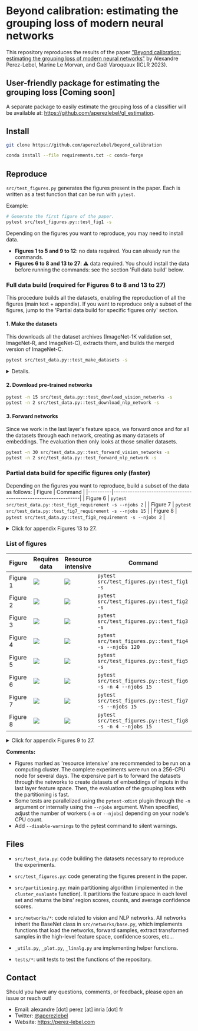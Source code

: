 # Beyond calibration: estimating the grouping loss of modern neural networks
This repository reproduces the results of the paper ["Beyond calibration: estimating the grouping loss of modern neural networks"](https://arxiv.org/abs/2210.16315) by Alexandre Perez-Lebel, Marine Le Morvan, and Gaël Varoquaux (ICLR 2023).


## User-friendly package for estimating the grouping loss [Coming soon]
A separate package to easily estimate the grouping loss of a classifier will be available at:
https://github.com/aperezlebel/gl_estimation.


## Install

```bash
git clone https://github.com/aperezlebel/beyond_calibration
```

```bash
conda install --file requirements.txt -c conda-forge
```

## Reproduce
`src/test_figures.py` generates the figures present in the paper. Each is written as a test function that can be run with `pytest`.

Example:
```bash
# Generate the first figure of the paper.
pytest src/test_figures.py::test_fig1 -s
```

Depending on the figures you want to reproduce, you may need to install data.
* **Figures 1 to 5 and 9 to 12**: no data required. You can already run the commands.
* **Figures 6 to 8 and 13 to 27**: ⚠️ data required. You should install the data before running the commands: see the section 'Full data build' below.


### Full data build (required for Figures 6 to 8 and 13 to 27)
This procedure builds all the datasets, enabling the reproduction of all the figures (main text + appendix). If you want to reproduce only a subset of the figures, jump to the 'Partial data build for specific figures only' section.

#### 1. Make the datasets
This downloads all the dataset archives (ImageNet-1K validation set, ImageNet-R, and ImageNet-C), extracts them, and builds the merged version of ImageNet-C.
```bash
pytest src/test_data.py::test_make_datasets -s
```


<details>
  <summary>Details.</summary>
  The above is equivalent to running the following commands separately.

  #### 1.1 Download dataset archives
  This downloads the dataset archives of ImageNet-1K (val), ImageNet-R, and ImageNet-C.
  ```bash
  pytest src/test_data.py::test_download_datasets -s
  ```
  #### 1.2. Extract dataset archives
  ```bash
  pytest src/test_data.py::test_extract_datasets -s
  ```
  #### 1.3. Create ImageNet-C merged dataset
  This is a manually created dataset from corruptions of ImageNet-C. More details are in section D.2 of the article.
  ```bash
  pytest src/test_data.py::test_make_imagenet_c_merged_no_rep -s
  ```

</details>

#### 2. Download pre-trained networks
```bash
pytest -n 15 src/test_data.py::test_download_vision_networks -s
pytest -n 2 src/test_data.py::test_download_nlp_network -s
```
#### 3. Forward networks
Since we work in the last layer's feature space, we forward once and for all the datasets through each network, creating as many datasets of embeddings. The evaluation then only looks at those smaller datasets.
```bash
pytest -n 30 src/test_data.py::test_forward_vision_networks -s
pytest -n 2 src/test_data.py::test_forward_nlp_network -s
```



### Partial data build for specific figures only (faster)
Depending on the figures you want to reproduce, build a subset of the data as follows:
| Figure   | Command                                                        |
|----------|----------------------------------------------------------------|
| Figure 6 |  `pytest src/test_data.py::test_fig6_requirement -s --njobs 2`      |
| Figure 7 |  `pytest src/test_data.py::test_fig7_requirement -s --njobs 15`      |
| Figure 8 |  `pytest src/test_data.py::test_fig8_requirement -s --njobs 2`      |

<details>
  <summary>Click for appendix Figures 13 to 27.</summary>

| Figure   | Command                                                        |
|----------|----------------------------------------------------------------|
| Figure 13 |  `pytest src/test_data.py::test_fig13_requirement -s --njobs 15`      |
| Figure 14 |  `pytest src/test_data.py::test_fig14_requirement -s --njobs 30`      |
| Figure 15 |  `pytest src/test_data.py::test_fig15_requirement -s --njobs 15`      |
| Figure 16 |  `pytest src/test_data.py::test_fig16_requirement -s --njobs 15`      |
| Figure 17 |  `pytest src/test_data.py::test_fig17_requirement -s --njobs 15`      |
| Figure 18 |  `pytest src/test_data.py::test_fig18_requirement -s --njobs 15`      |
| Figure 19 |  `pytest src/test_data.py::test_fig19_requirement -s --njobs 15`      |
| Figure 20 |  `pytest src/test_data.py::test_fig20_requirement -s --njobs 15`      |
| Figure 21 |  `pytest src/test_data.py::test_fig21_requirement -s --njobs 15`      |
| Figure 22 |  `pytest src/test_data.py::test_fig22_requirement -s --njobs 15`      |
| Figure 23 |  `pytest src/test_data.py::test_fig23_requirement -s --njobs 15`      |
| Figure 24 |  `pytest src/test_data.py::test_fig24_requirement -s --njobs 15`      |
| Figure 25 |  `pytest src/test_data.py::test_fig25_requirement -s --njobs 15`      |
| Figure 26 |  `pytest src/test_data.py::test_fig26_requirement -s --njobs 15`      |
| Figure 27 |  `pytest src/test_data.py::test_fig27_requirement -s --njobs 15`      |
</details>

### List of figures

| Figure   | Requires <br> data | Resource <br> intensive | Command  |
|----------|---------------|--------------------|---|
| Figure 1 |       <img src="https://img.shields.io/badge/No-Green.svg?logo=LOGO">      |    <img src="https://img.shields.io/badge/No-Green.svg?logo=LOGO">             | `pytest src/test_figures.py::test_fig1 -s`   |
| Figure 2 |       <img src="https://img.shields.io/badge/No-Green.svg?logo=LOGO">     |    <img src="https://img.shields.io/badge/No-Green.svg?logo=LOGO">             | `pytest src/test_figures.py::test_fig2 -s`   |
| Figure 3 |       <img src="https://img.shields.io/badge/No-Green.svg?logo=LOGO">     |    <img src="https://img.shields.io/badge/No-Green.svg?logo=LOGO">             | `pytest src/test_figures.py::test_fig3 -s`   |
| Figure 4 |       <img src="https://img.shields.io/badge/No-Green.svg?logo=LOGO">     |    <img src="https://img.shields.io/badge/Yes-yellow.svg?logo=LOGO">            | `pytest src/test_figures.py::test_fig4 -s --njobs 120`   |
| Figure 5 |       <img src="https://img.shields.io/badge/No-Green.svg?logo=LOGO">     |    <img src="https://img.shields.io/badge/No-Green.svg?logo=LOGO">             | `pytest src/test_figures.py::test_fig5 -s`   |
| Figure 6 |       <img src="https://img.shields.io/badge/Yes-yellow.svg?logo=LOGO">     |    <img src="https://img.shields.io/badge/Yes-yellow.svg?logo=LOGO">             | `pytest src/test_figures.py::test_fig6 -s -n 4 --njobs 15`   |
| Figure 7 |       <img src="https://img.shields.io/badge/Yes-yellow.svg?logo=LOGO">     |    <img src="https://img.shields.io/badge/Yes-yellow.svg?logo=LOGO">             | `pytest src/test_figures.py::test_fig7 -s --njobs 15`   |
| Figure 8 |       <img src="https://img.shields.io/badge/Yes-yellow.svg?logo=LOGO">     |    <img src="https://img.shields.io/badge/Yes-yellow.svg?logo=LOGO">             | `pytest src/test_figures.py::test_fig8 -s -n 4 --njobs 15`   |

<details>
  <summary>Click for appendix Figures 9 to 27.</summary>

| Figure   | Requires <br> data | Resource <br> intensive | Command  |
|----------|---------------|--------------------|---|
| Figure 9 |       <img src="https://img.shields.io/badge/No-Green.svg?logo=LOGO">     |    <img src="https://img.shields.io/badge/No-Green.svg?logo=LOGO">             | `pytest src/test_figures.py::test_fig9 -s`   |
| Figure 10 |       <img src="https://img.shields.io/badge/No-Green.svg?logo=LOGO">     |    <img src="https://img.shields.io/badge/No-Green.svg?logo=LOGO">             | `pytest src/test_figures.py::test_fig10 -s`   |
| Figure 11 |       <img src="https://img.shields.io/badge/No-Green.svg?logo=LOGO">     |    <img src="https://img.shields.io/badge/No-Green.svg?logo=LOGO">             | `pytest src/test_figures.py::test_fig11 -s`   |
| Figure 12 |       <img src="https://img.shields.io/badge/No-Green.svg?logo=LOGO">     |    <img src="https://img.shields.io/badge/No-Green.svg?logo=LOGO">             | `pytest src/test_figures.py::test_fig12 -s`   |
| Figure 13 |       <img src="https://img.shields.io/badge/Yes-yellow.svg?logo=LOGO">     |    <img src="https://img.shields.io/badge/Yes-yellow.svg?logo=LOGO">             | `pytest src/test_figures.py::test_fig13 -s --njobs 15`   |
| Figure 14 |       <img src="https://img.shields.io/badge/Yes-yellow.svg?logo=LOGO">     |    <img src="https://img.shields.io/badge/Yes-yellow.svg?logo=LOGO">             | `pytest src/test_figures.py::test_fig14 -s --njobs 120`   |
| Figure 15 |       <img src="https://img.shields.io/badge/Yes-yellow.svg?logo=LOGO">     |    <img src="https://img.shields.io/badge/Yes-yellow.svg?logo=LOGO">             | `pytest src/test_figures.py::test_fig15 -s -n 15 --njobs 8`   |
| Figure 16 |       <img src="https://img.shields.io/badge/Yes-yellow.svg?logo=LOGO">     |    <img src="https://img.shields.io/badge/Yes-yellow.svg?logo=LOGO">             | `pytest src/test_figures.py::test_fig16 -s -n 15 --njobs 8`   |
| Figure 17 |       <img src="https://img.shields.io/badge/Yes-yellow.svg?logo=LOGO">     |    <img src="https://img.shields.io/badge/Yes-yellow.svg?logo=LOGO">             | `pytest src/test_figures.py::test_fig17 -s -n 15 --njobs 8`   |
| Figure 18 |       <img src="https://img.shields.io/badge/Yes-yellow.svg?logo=LOGO">     |    <img src="https://img.shields.io/badge/Yes-yellow.svg?logo=LOGO">             | `pytest src/test_figures.py::test_fig18 -s -n 15 --njobs 8`   |
| Figure 19 |       <img src="https://img.shields.io/badge/Yes-yellow.svg?logo=LOGO">     |    <img src="https://img.shields.io/badge/Yes-yellow.svg?logo=LOGO">             | `pytest src/test_figures.py::test_fig19 -s -n 15 --njobs 8`   |
| Figure 20 |       <img src="https://img.shields.io/badge/Yes-yellow.svg?logo=LOGO">     |    <img src="https://img.shields.io/badge/Yes-yellow.svg?logo=LOGO">             | `pytest src/test_figures.py::test_fig20 -s -n 15 --njobs 8`   |
| Figure 21 |       <img src="https://img.shields.io/badge/Yes-yellow.svg?logo=LOGO">     |    <img src="https://img.shields.io/badge/Yes-yellow.svg?logo=LOGO">             | `pytest src/test_figures.py::test_fig21 -s -n 15 --njobs 8`   |
| Figure 22 |       <img src="https://img.shields.io/badge/Yes-yellow.svg?logo=LOGO">     |    <img src="https://img.shields.io/badge/Yes-yellow.svg?logo=LOGO">             | `pytest src/test_figures.py::test_fig22 -s -n 15 --njobs 8`   |
| Figure 23 |       <img src="https://img.shields.io/badge/Yes-yellow.svg?logo=LOGO">     |    <img src="https://img.shields.io/badge/Yes-yellow.svg?logo=LOGO">             | `pytest src/test_figures.py::test_fig23 -s -n 15 --njobs 8`   |
| Figure 24 |       <img src="https://img.shields.io/badge/Yes-yellow.svg?logo=LOGO">     |    <img src="https://img.shields.io/badge/Yes-yellow.svg?logo=LOGO">             | `pytest src/test_figures.py::test_fig24 -s -n 15 --njobs 8`   |
| Figure 25 |       <img src="https://img.shields.io/badge/Yes-yellow.svg?logo=LOGO">     |    <img src="https://img.shields.io/badge/Yes-yellow.svg?logo=LOGO">             | `pytest src/test_figures.py::test_fig25 -s -n 15 --njobs 8`   |
| Figure 26 |       <img src="https://img.shields.io/badge/Yes-yellow.svg?logo=LOGO">     |    <img src="https://img.shields.io/badge/Yes-yellow.svg?logo=LOGO">             | `pytest src/test_figures.py::test_fig26 -s -n 15 --njobs 8`   |
| Figure 27 |       <img src="https://img.shields.io/badge/Yes-yellow.svg?logo=LOGO">     |    <img src="https://img.shields.io/badge/Yes-yellow.svg?logo=LOGO">             | `pytest src/test_figures.py::test_fig27 -s -n 15 --njobs 8`   |
</details>

**Comments:**
* Figures marked as 'resource intensive' are recommended to be run on a computing cluster. The complete experiments were run on a 256-CPU node for several days. The expensive part is to forward the datasets through the networks to create datasets of embeddings of inputs in the last layer feature space. Then, the evaluation of the grouping loss with the partitioning is fast.
* Some tests are parallelized using the `pytest-xdist` plugin through the `-n` argument or internally using the `--njobs` argument. When specified, adjust the number of workers (`-n` or `--njobs`) depending on your node's CPU count.
* Add `--disable-warnings` to the pytest command to silent warnings.

## Files
* `src/test_data.py`: code building the datasets necessary to reproduce the experiments.
* `src/test_figures.py`: code generating the figures present in the paper.

* `src/partitioning.py`: main partitioning algorithm (implemented in the `cluster_evaluate` function). It partitions the feature space in each level set and returns the bins' region scores, counts, and average confidence scores.
* `src/networks/*`: code related to vision and NLP networks. All networks inherit the BaseNet class in `src/networks/base.py`, which implements functions that load the networks, forward samples, extract transformed samples in the high-level feature space, confidence scores, etc...
* `_utils.py`, `_plot.py`, `_linalg.py` are implementing helper functions.
* `tests/*`: unit tests to test the functions of the repository.


## Contact

Should you have any questions, comments, or feedback, please open an issue or reach out!
* Email: alexandre [dot] perez [at] inria [dot] fr
* Twitter: [@aperezlebel](https://twitter.com/aperezlebel)
* Website: https://perez-lebel.com
